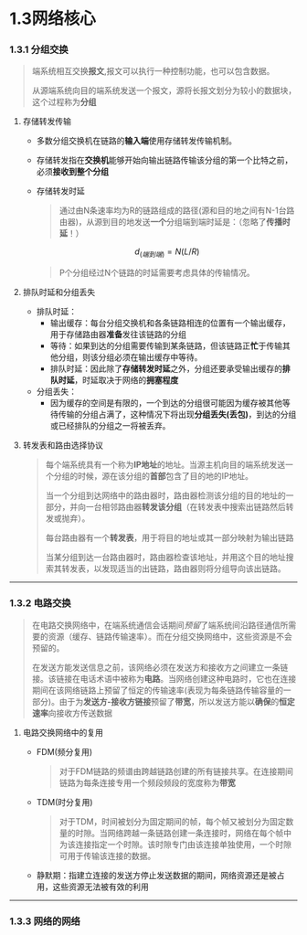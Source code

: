 # 1.3网络核心

### 1.3.1 分组交换

> 端系统相互交换**报文**,报文可以执行一种控制功能，也可以包含数据。
>
> 从源端系统向目的端系统发送一个报文，源将长报文划分为较小的数据块，这个过程称为**分组** 

1. 存储转发传输

   - 多数分组交换机在链路的**输入端**使用存储转发传输机制。

   - 存储转发指在**交换机**能够开始向输出链路传输该分组的第一个比特之前，必须**接收到整个分组**

   - 存储转发时延

     > 通过由N条速率均为R的链路组成的路径(源和目的地之间有N-1台路由器)，从源到目的地发送**一个**分组端到端时延是：（忽略了**传播时延**！）

     $$
     d_(端到端)=N(L/R)
     $$

     > P个分组经过N个链路的时延需要考虑具体的传输情况。

     
   
2. 排队时延和分组丢失

   - 排队时延：
     - 输出缓存：每台分组交换机和各条链路相连的位置有一个输出缓存，用于存储路由器**准备**发往该链路的分组
     - 等待：如果到达的分组需要传输到某条链路，但该链路正**忙**于传输其他分组，则该分组必须在输出缓存中等待。
     - 排队时延：因此除了**存储转发时延**之外，分组还要承受输出缓存的**排队时延**，时延取决于网络的**拥塞程度**
   - 分组丢失：
     - 因为缓存的空间是有限的，一个到达的分组很可能因为缓存被其他等待传输的分组占满了，这种情况下将出现**分组丢失(丢包)**，到达的分组或已经排队的分组之一将被丢弃。

3. 转发表和路由选择协议

   > 每个端系统具有一个称为**IP地址**的地址。当源主机向目的端系统发送一个分组的时候，源在该分组的**首部**包含了目的地的IP地址。
   >
   > 当一个分组到达网络中的路由器时，路由器检测该分组的目的地址的一部分，并向一台相邻路由器**转发该分组**（在转发表中搜索出链路然后转发或抛弃）。
   >
   > 每台路由器有一个**转发表**，用于将目的地址或其一部分映射为输出链路
   >
   > 当某分组到达一台路由器时，路由器检查该地址，并用这个目的地址搜索其转发表，以发现适当的出链路，路由器则将分组导向该出链路。



****

### 1.3.2 电路交换

> 在电路交换网络中，在端系统通信会话期间*预留*了端系统间沿路径通信所需要的资源（缓存、链路传输速率）。而在分组交换网络中，这些资源是不会预留的。
>
> 在发送方能发送信息之前，该网络必须在发送方和接收方之间建立一条链接。该链接在电话术语中被称为**电路**。当网络创建这种电路时，它也在连接期间在该网络链路上预留了恒定的传输速率(表现为每条链路传输容量的一部分)。由于为**发送方-接收方链接**预留了**带宽**，所以发送方能以**确保**的**恒定速率**向接收方传送数据

1. 电路交换网络中的复用

   - FDM(频分复用)

     > 对于FDM链路的频谱由跨越链路创建的所有链接共享。在连接期间链路为每条连接专用一个频段频段的宽度称为**带宽**

   - TDM(时分复用)

     > 对于TDM，时间被划分为固定期间的帧，每个帧又被划分为固定数量的时隙。当网络跨越一条链路创建一条连接时，网络在每个帧中为该连接指定一个时隙。该时隙专门由该连接单独使用，一个时隙可用于传输该连接的数据。

   - 静默期：指建立连接的发送方停止发送数据的期间，网络资源还是被占用，这些资源无法被有效的利用



****

### 1.3.3 网络的网络

